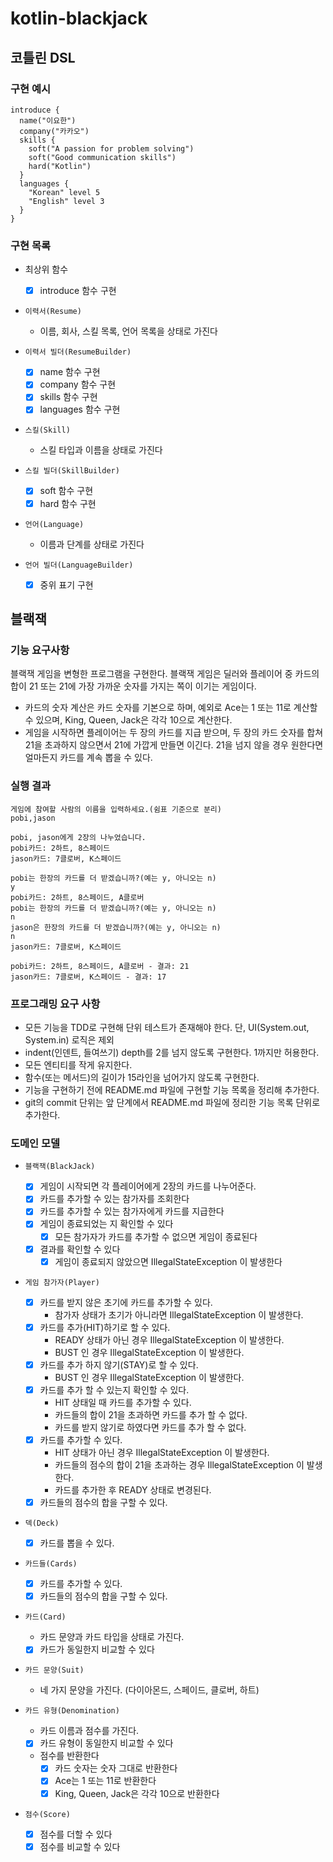 # kotlin-blackjack

## 코틀린 DSL

### 구현 예시

```text
introduce {
  name("이요한")
  company("카카오")
  skills {
    soft("A passion for problem solving")
    soft("Good communication skills")
    hard("Kotlin")
  }
  languages {
    "Korean" level 5
    "English" level 3
  }
}
```

### 구현 목록

- 최상위 함수
  - [X] introduce 함수 구현
  
- `이력서(Resume)`
  - 이름, 회사, 스킬 목록, 언어 목록을 상태로 가진다

- `이력서 빌더(ResumeBuilder)`
  - [X] name 함수 구현
  - [X] company 함수 구현
  - [X] skills 함수 구현
  - [X] languages 함수 구현

- `스킬(Skill)`
  - 스킬 타입과 이름을 상태로 가진다

- `스킬 빌더(SkillBuilder)`
  - [X] soft 함수 구현
  - [X] hard 함수 구현 

- `언어(Language)`
  - 이름과 단계를 상태로 가진다

- `언어 빌더(LanguageBuilder)`
  - [X] 중위 표기 구현

## 블랙잭

### 기능 요구사항
블랙잭 게임을 변형한 프로그램을 구현한다. 블랙잭 게임은 딜러와 플레이어 중 카드의 합이 21 또는 21에 가장 가까운 숫자를 가지는 쪽이 이기는 게임이다.
- 카드의 숫자 계산은 카드 숫자를 기본으로 하며, 예외로 Ace는 1 또는 11로 계산할 수 있으며, King, Queen, Jack은 각각 10으로 계산한다.
- 게임을 시작하면 플레이어는 두 장의 카드를 지급 받으며, 두 장의 카드 숫자를 합쳐 21을 초과하지 않으면서 21에 가깝게 만들면 이긴다. 21을 넘지 않을 경우 원한다면 얼마든지 카드를 계속 뽑을 수 있다.

### 실행 결과
```text
게임에 참여할 사람의 이름을 입력하세요.(쉼표 기준으로 분리)
pobi,jason

pobi, jason에게 2장의 나누었습니다.
pobi카드: 2하트, 8스페이드
jason카드: 7클로버, K스페이드

pobi는 한장의 카드를 더 받겠습니까?(예는 y, 아니오는 n)
y
pobi카드: 2하트, 8스페이드, A클로버
pobi는 한장의 카드를 더 받겠습니까?(예는 y, 아니오는 n)
n
jason은 한장의 카드를 더 받겠습니까?(예는 y, 아니오는 n)
n
jason카드: 7클로버, K스페이드

pobi카드: 2하트, 8스페이드, A클로버 - 결과: 21
jason카드: 7클로버, K스페이드 - 결과: 17
```

### 프로그래밍 요구 사항
- 모든 기능을 TDD로 구현해 단위 테스트가 존재해야 한다. 단, UI(System.out, System.in) 로직은 제외
- indent(인덴트, 들여쓰기) depth를 2를 넘지 않도록 구현한다. 1까지만 허용한다.
- 모든 엔티티를 작게 유지한다.
- 함수(또는 메서드)의 길이가 15라인을 넘어가지 않도록 구현한다.
- 기능을 구현하기 전에 README.md 파일에 구현할 기능 목록을 정리해 추가한다.
- git의 commit 단위는 앞 단계에서 README.md 파일에 정리한 기능 목록 단위로 추가한다.

### 도메인 모델

- `블랙잭(BlackJack)`
  - [X] 게임이 시작되면 각 플레이어에게 2장의 카드를 나누어준다.
  - [X] 카드를 추가할 수 있는 참가자를 조회한다
  - [X] 카드를 추가할 수 있는 참가자에게 카드를 지급한다
  - [X] 게임이 종료되었는 지 확인할 수 있다
    - [X] 모든 참가자가 카드를 추가할 수 없으면 게임이 종료된다 
  - [X] 결과를 확인할 수 있다
    - [X] 게임이 종료되지 않았으면 IllegalStateException 이 발생한다

- `게임 참가자(Player)`
  - [X] 카드를 받지 않은 초기에 카드를 추가할 수 있다.
    - 참가자 상태가 초기가 아니라면 IllegalStateException 이 발생한다.
  - [X] 카드를 추가(HIT)하기로 할 수 있다.
    - READY 상태가 아닌 경우 IllegalStateException 이 발생한다.
    - BUST 인 경우 IllegalStateException 이 발생한다.
  - [X] 카드를 추가 하지 않기(STAY)로 할 수 있다.
    - BUST 인 경우 IllegalStateException 이 발생한다.
  - [X] 카드를 추가 할 수 있는지 확인할 수 있다.
    - HIT 상태일 때 카드를 추가할 수 있다.
    - 카드들의 합이 21을 초과하면 카드를 추가 할 수 없다.
    - 카드를 받지 않기로 하였다면 카드를 추가 할 수 없다.
  - [X] 카드를 추가할 수 있다.
    - HIT 상태가 아닌 경우 IllegalStateException 이 발생한다.
    - 카드들의 점수의 합이 21을 초과하는 경우 IllegalStateException 이 발생한다.
    - 카드를 추가한 후 READY 상태로 변경된다.
  - [X] 카드들의 점수의 합을 구할 수 있다.

- `덱(Deck)` 
  - [X] 카드를 뽑을 수 있다.

- `카드들(Cards)`
  - [X] 카드를 추가할 수 있다. 
  - [X] 카드들의 점수의 합을 구할 수 있다.

- `카드(Card)`
  - 카드 문양과 카드 타입을 상태로 가진다.
  - [X] 카드가 동일한지 비교할 수 있다

- `카드 문양(Suit)`
  - 네 가지 문양을 가진다. (다이아몬드, 스페이드, 클로버, 하트) 

- `카드 유형(Denomination)`
  - 카드 이름과 점수를 가진다.
  - [X] 카드 유형이 동일한지 비교할 수 있다
  - 점수를 반환한다
    - [X] 카드 숫자는 숫자 그대로 반환한다
    - [X] Ace는 1 또는 11로 반환한다
    - [X] King, Queen, Jack은 각각 10으로 반환한다

- `점수(Score)`
  - [X] 점수를 더할 수 있다
  - [X] 점수를 비교할 수 있다
